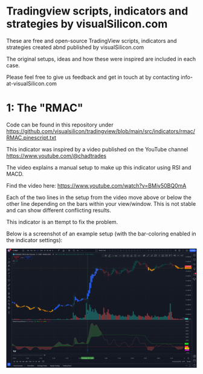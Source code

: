 # Tradingview scripts, indicators and strategies by visualSilicon.com

These are free and open-source TradingView scripts, indicators and strategies created abnd published by visualSilicon.com

The original setups, ideas and how these were inspired are included in each case.

Please feel free to give us feedback and get in touch at by contacting info-at-visualSilicon.com

# 1: The "RMAC"

Code can be found in this repository under https://github.com/visualsilicon/tradingview/blob/main/src/indicators/rmac/RMAC.pinescript.txt

This indicator was inspired by a video published on the YouTube channel https://www.youtube.com/@chadtrades

The video explains a manual setup to make up this indicator using RSI and MACD.

Find the video here: https://www.youtube.com/watch?v=BMiy50BQ0mA

Each of the two lines in the setup from the video move above or below the other line depending on the bars within your view/window.
This is not stable and can show different conflicting results.

This indicator is an ttempt to fix the problem.

Below is a screenshot of an example setup (with the bar-coloring enabled in the indicator settings):

![RMAC indicator screenshot](./src/indicators/rmac/screenshot.png)
